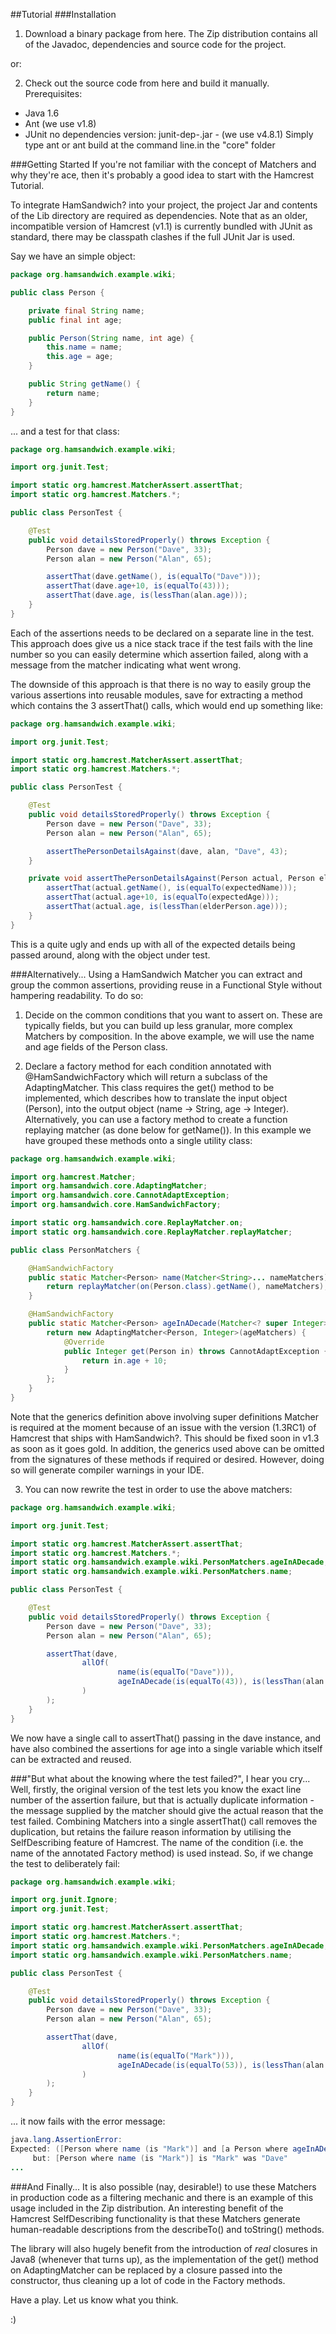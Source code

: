 ##Tutorial
###Installation
1. Download a binary package from here. The Zip distribution contains all of the Javadoc, dependencies and source code for the project.

or:

2. Check out the source code from here and build it manually. Prerequisites:

- Java 1.6
- Ant (we use v1.8)
- JUnit no dependencies version: junit-dep-<version>.jar - (we use v4.8.1)
Simply type ant or ant build at the command line.in the "core" folder

###Getting Started
If you're not familiar with the concept of Matchers and why they're ace, then it's probably a good idea to start with the Hamcrest Tutorial.

To integrate HamSandwich? into your project, the project Jar and contents of the Lib directory are required as dependencies. Note that as an older, incompatible version of Hamcrest (v1.1) is currently bundled with JUnit as standard, there may be classpath clashes if the full JUnit Jar is used.

Say we have an simple object:

```java
package org.hamsandwich.example.wiki;

public class Person {

    private final String name;
    public final int age;

    public Person(String name, int age) {
        this.name = name;
        this.age = age;
    }

    public String getName() {
        return name;
    }
}
```
... and a test for that class:

```java
package org.hamsandwich.example.wiki;

import org.junit.Test;

import static org.hamcrest.MatcherAssert.assertThat;
import static org.hamcrest.Matchers.*;

public class PersonTest {

    @Test
    public void detailsStoredProperly() throws Exception {
        Person dave = new Person("Dave", 33);
        Person alan = new Person("Alan", 65);

        assertThat(dave.getName(), is(equalTo("Dave")));
        assertThat(dave.age+10, is(equalTo(43)));
        assertThat(dave.age, is(lessThan(alan.age)));
    }
}
```

Each of the assertions needs to be declared on a separate line in the test. This approach does give us a nice stack trace if the test fails with the line number so you can easily determine which assertion failed, along with a message from the matcher indicating what went wrong.

The downside of this approach is that there is no way to easily group the various assertions into reusable modules, save for extracting a method which contains the 3 assertThat() calls, which would end up something like:

```java
package org.hamsandwich.example.wiki;

import org.junit.Test;

import static org.hamcrest.MatcherAssert.assertThat;
import static org.hamcrest.Matchers.*;

public class PersonTest {

    @Test
    public void detailsStoredProperly() throws Exception {
        Person dave = new Person("Dave", 33);
        Person alan = new Person("Alan", 65);

        assertThePersonDetailsAgainst(dave, alan, "Dave", 43);
    }

    private void assertThePersonDetailsAgainst(Person actual, Person elderPerson, String expectedName, int expectedAge) {
        assertThat(actual.getName(), is(equalTo(expectedName)));
        assertThat(actual.age+10, is(equalTo(expectedAge)));
        assertThat(actual.age, is(lessThan(elderPerson.age)));
    }
}
```

This is a quite ugly and ends up with all of the expected details being passed around, along with the object under test.

###Alternatively...
Using a HamSandwich Matcher you can extract and group the common assertions, providing reuse in a Functional Style without hampering readability. To do so:

1. Decide on the common conditions that you want to assert on. These are typically fields, but you can build up less granular, more complex Matchers by composition. In the above example, we will use the name and age fields of the Person class.

2. Declare a factory method for each condition annotated with @HamSandwichFactory which will return a subclass of the AdaptingMatcher. This class requires the get() method to be implemented, which describes how to translate the input object (Person), into the output object (name -> String, age -> Integer). Alternatively, you can use a factory method to create a function replaying matcher (as done below for getName()). In this example we have grouped these methods onto a single utility class:

```java
package org.hamsandwich.example.wiki;

import org.hamcrest.Matcher;
import org.hamsandwich.core.AdaptingMatcher;
import org.hamsandwich.core.CannotAdaptException;
import org.hamsandwich.core.HamSandwichFactory;

import static org.hamsandwich.core.ReplayMatcher.on;
import static org.hamsandwich.core.ReplayMatcher.replayMatcher;

public class PersonMatchers {

    @HamSandwichFactory
    public static Matcher<Person> name(Matcher<String>... nameMatchers) {
        return replayMatcher(on(Person.class).getName(), nameMatchers);
    }

    @HamSandwichFactory
    public static Matcher<Person> ageInADecade(Matcher<? super Integer>... ageMatchers) {
        return new AdaptingMatcher<Person, Integer>(ageMatchers) {
            @Override
            public Integer get(Person in) throws CannotAdaptException {
                return in.age + 10;
            }
        };
    }
}
```

Note that the generics definition above involving super definitions Matcher<Integer> is required at the moment because of an issue with the version (1.3RC1) of Hamcrest that ships with HamSandwich?. This should be fixed soon in v1.3 as soon as it goes gold. In addition, the generics used above can be omitted from the signatures of these methods if required or desired. However, doing so will generate compiler warnings in your IDE.

3. You can now rewrite the test in order to use the above matchers:

```java
package org.hamsandwich.example.wiki;

import org.junit.Test;

import static org.hamcrest.MatcherAssert.assertThat;
import static org.hamcrest.Matchers.*;
import static org.hamsandwich.example.wiki.PersonMatchers.ageInADecade;
import static org.hamsandwich.example.wiki.PersonMatchers.name;

public class PersonTest {

    @Test
    public void detailsStoredProperly() throws Exception {
        Person dave = new Person("Dave", 33);
        Person alan = new Person("Alan", 65);

        assertThat(dave,
                allOf(
                        name(is(equalTo("Dave"))),
                        ageInADecade(is(equalTo(43)), is(lessThan(alan.age)))
                )
        );
    }
}
```

We now have a single call to assertThat() passing in the dave instance, and have also combined the assertions for age into a single variable which itself can be extracted and reused.

###"But what about the knowing where the test failed?", I hear you cry...
Well, firstly, the original version of the test lets you know the exact line number of the assertion failure, but that is actually duplicate information - the message supplied by the matcher should give the actual reason that the test failed. Combining Matchers into a single assertThat() call removes the duplication, but retains the failure reason information by utilising the SelfDescribing feature of Hamcrest. The name of the condition (i.e. the name of the annotated Factory method) is used instead. So, if we change the test to deliberately fail:

```java
package org.hamsandwich.example.wiki;

import org.junit.Ignore;
import org.junit.Test;

import static org.hamcrest.MatcherAssert.assertThat;
import static org.hamcrest.Matchers.*;
import static org.hamsandwich.example.wiki.PersonMatchers.ageInADecade;
import static org.hamsandwich.example.wiki.PersonMatchers.name;

public class PersonTest {

    @Test
    public void detailsStoredProperly() throws Exception {
        Person dave = new Person("Dave", 33);
        Person alan = new Person("Alan", 65);

        assertThat(dave,
                allOf(
                        name(is(equalTo("Mark"))),
                        ageInADecade(is(equalTo(53)), is(lessThan(alan.age)))
                )
        );
    }
}
```

... it now fails with the error message:

```java
java.lang.AssertionError: 
Expected: ([Person where name (is "Mark")] and [a Person where ageInADecade (is <53> and is a value less than <65>)])
     but: [Person where name (is "Mark")] is "Mark" was "Dave"
...
```

###And Finally...
It is also possible (nay, desirable!) to use these Matchers in production code as a filtering mechanic and there is an example of this usage included in the Zip distribution. An interesting benefit of the Hamcrest SelfDescribing functionality is that these Matchers generate human-readable descriptions from the describeTo() and toString() methods.

The library will also hugely benefit from the introduction of *real* closures in Java8 (whenever that turns up), as the implementation of the get() method on AdaptingMatcher can be replaced by a closure passed into the constructor, thus cleaning up a lot of code in the Factory methods.

Have a play. Let us know what you think.

:)

